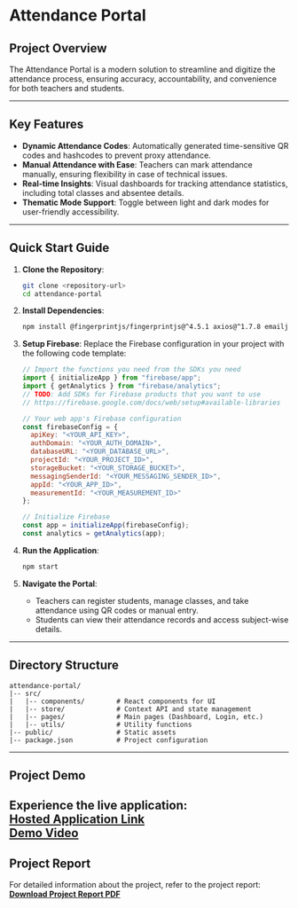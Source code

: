 # Attendance Portal

## Project Overview
The Attendance Portal is a modern solution to streamline and digitize the attendance process, ensuring accuracy, accountability, and convenience for both teachers and students.

---

## Key Features
- **Dynamic Attendance Codes**: Automatically generated time-sensitive QR codes and hashcodes to prevent proxy attendance.
- **Manual Attendance with Ease**: Teachers can mark attendance manually, ensuring flexibility in case of technical issues.
- **Real-time Insights**: Visual dashboards for tracking attendance statistics, including total classes and absentee details.
- **Thematic Mode Support**: Toggle between light and dark modes for user-friendly accessibility.

---

## Quick Start Guide
1. **Clone the Repository**:
   ```bash
   git clone <repository-url>
   cd attendance-portal
   ```

2. **Install Dependencies**:
   ```bash
   npm install @fingerprintjs/fingerprintjs@^4.5.1 axios@^1.7.8 emailjs-com@^3.2.0 firebase@^11.0.1 jose@^5.9.6 js-sha256@^0.11.0 jwt-decode@^4.0.0 qrcode@^1.5.4 react@^18.3.1 react-dom@^18.3.1 react-icons@^5.4.0 react-qr-barcode-scanner-18@^1.2.2 react-qr-reader@^3.0.0-beta-1 react-router-dom@^6.27.0 recharts@^2.13.3 start@^5.1.0 uuid@^11.0.3 --force
   ```

3. **Setup Firebase**:
   Replace the Firebase configuration in your project with the following code template:
   ```javascript
   // Import the functions you need from the SDKs you need
   import { initializeApp } from "firebase/app";
   import { getAnalytics } from "firebase/analytics";
   // TODO: Add SDKs for Firebase products that you want to use
   // https://firebase.google.com/docs/web/setup#available-libraries

   // Your web app's Firebase configuration
   const firebaseConfig = {
     apiKey: "<YOUR_API_KEY>",
     authDomain: "<YOUR_AUTH_DOMAIN>",
     databaseURL: "<YOUR_DATABASE_URL>",
     projectId: "<YOUR_PROJECT_ID>",
     storageBucket: "<YOUR_STORAGE_BUCKET>",
     messagingSenderId: "<YOUR_MESSAGING_SENDER_ID>",
     appId: "<YOUR_APP_ID>",
     measurementId: "<YOUR_MEASUREMENT_ID>"
   };

   // Initialize Firebase
   const app = initializeApp(firebaseConfig);
   const analytics = getAnalytics(app);
   ```

4. **Run the Application**:
   ```bash
   npm start
   ```

5. **Navigate the Portal**:
   - Teachers can register students, manage classes, and take attendance using QR codes or manual entry.
   - Students can view their attendance records and access subject-wise details.

---

## Directory Structure
```
attendance-portal/
|-- src/
|   |-- components/        # React components for UI
|   |-- store/             # Context API and state management
|   |-- pages/             # Main pages (Dashboard, Login, etc.)
|   |-- utils/             # Utility functions
|-- public/                # Static assets
|-- package.json           # Project configuration
```

---
## Project Demo
Experience the live application:  
**[Hosted Application Link](<hosted-application-link>)**  
**[Demo Video](<demo-video-link>)**
---

## Project Report
For detailed information about the project, refer to the project report:  
**[Download Project Report PDF](https://drive.google.com/file/d/1K5vyv7VOXcZaMFGiuM3GweqfcnKb4spm/view?usp=drive_link)**

